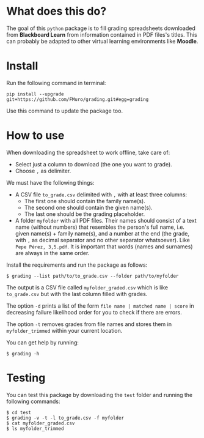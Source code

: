 # What does this do?

The goal of this `python` package is to fill grading spreadsheets downloaded from **Blackboard Learn** from information contained in PDF files's titles. This can probably be adapted to other virtual learning environments like **Moodle**.

# Install

Run the following command in terminal:

```
pip install --upgrade git+https://github.com/FMuro/grading.git#egg=grading
```

Use this command to update the package too. 

# How to use

When downloading the spreadsheet to work offline, take care of:

- Select just a column to download (the one you want to grade).
- Choose `,` as delimiter.

We must have the following things:

- A CSV file `to_grade.csv` delimited with `,` with at least three columns: 
  * The first one should contain the family name(s).
  * The second one should contain the given name(s). 
  * The last one should be the grading placeholder.
- A folder `myfolder` with all PDF files. Their names should consist of a text name (without numbers) that resembles the person's full name, i.e. given name(s) + family name(s), and a number at the end (the grade, with `,` as decimal separator and no other separator whatsoever). Like `Pepe Pérez, 3,5.pdf`. It is important that words (names and surnames) are always in the same order.

Install the requirements and run the package as follows:

```
$ grading --list path/to/to_grade.csv --folder path/to/myfolder
```

The output is a CSV file called `myfolder_graded.csv` which is like `to_grade.csv` but with the last column filled with grades.

The option `-d` prints a list of the form `file name | matched name | score` in decreasing failure likelihood order for you to check if there are errors.

The option `-t` removes grades from file names and stores them in `myfolder_trimmed` within your current location.

You can get help by running:

```
$ grading -h
```

# Testing

You can test this package by downloading the `test` folder and running the following commands:

```
$ cd test
$ grading -v -t -l to_grade.csv -f myfolder
$ cat myfolder_graded.csv
$ ls myfolder_trimmed
```